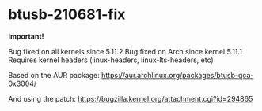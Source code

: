 # btusb-210681-fix


**Important!**

Bug fixed on all kernels since 5.11.2
Bug fixed on Arch since kernel 5.11.1
Requires kernel headers (linux-headers, linux-lts-headers, etc)

Based on the AUR package:
https://aur.archlinux.org/packages/btusb-qca-0x3004/

And using the patch:
https://bugzilla.kernel.org/attachment.cgi?id=294865
